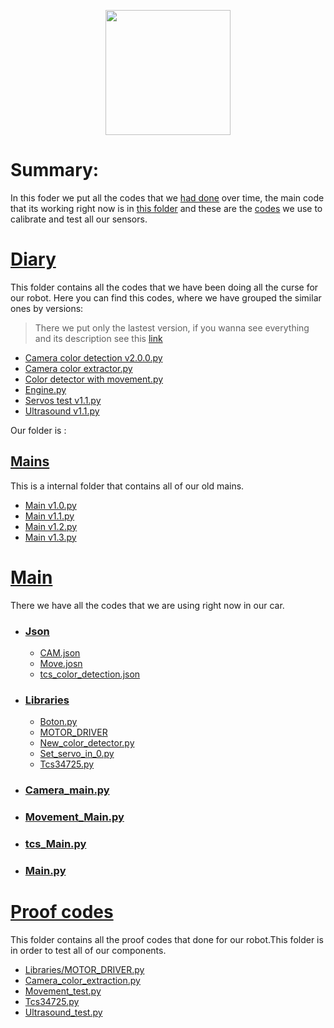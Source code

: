 <p align="center">
  <img width="200" height="200" Src="https://github.com/Ploirad/WRO-2024-ArduMASTERS/blob/main/Process/MASTERS.jpeg">
</p>


# Summary:
In this foder we put all the codes that we [had done](https://github.com/Ploirad/WRO-2024-ArduMASTERS/tree/main/Src/diary) over time, the main code that its working right now is in [this folder](https://github.com/Ploirad/WRO-2024-ArduMASTERS/tree/main/Src/Main) and these are the [codes](https://github.com/Ploirad/WRO-2024-ArduMASTERS/tree/main/Src/Test%20codes) we use to calibrate and test all our sensors.


# [Diary](https://github.com/Ploirad/WRO-2024-ArduMASTERS/tree/main/Src/diary)

  This folder contains all the codes that we have been doing all the curse for our robot. Here you can find this codes, where we have grouped the similar ones by versions:
  >There we put only the lastest version, if you wanna see everything and its description see this [link](https://github.com/Ploirad/WRO-2024-ArduMASTERS/tree/main/Src/diary#files)
  - [Camera color detection v2.0.0.py](https://github.com/Ploirad/WRO-2024-ArduMASTERS/blob/main/Src/diary/camera_color_detection_v2.0.0.py)
  - [Camera color extractor.py](https://github.com/Ploirad/WRO-2024-ArduMASTERS/blob/main/Src/diary/camera_color_extractor.py)
  - [Color detector with movement.py](https://github.com/Ploirad/WRO-2024-ArduMASTERS/blob/main/Src/diary/color_detector_with_movement.py)
  - [Engine.py](https://github.com/Ploirad/WRO-2024-ArduMASTERS/blob/main/Src/diary/engine.py)
  - [Servos test v1.1.py](https://github.com/Ploirad/WRO-2024-ArduMASTERS/blob/main/Src/diary/servos_test_v1.1.0.py)
  - [Ultrasound v1.1.py](https://github.com/Ploirad/WRO-2024-ArduMASTERS/blob/main/Src/diary/ultrasound_v1.1.0.py)

  Our folder is :
  ## [Mains](https://github.com/Ploirad/WRO-2024-ArduMASTERS/tree/main/Src/Mains)
  This is a internal folder that contains all of our old mains.
  - [Main v1.0.py](https://github.com/Ploirad/WRO-2024-ArduMASTERS/blob/main/Src/diary/Mains/main_v1.0.py)
  - [Main v1.1.py](https://github.com/Ploirad/WRO-2024-ArduMASTERS/blob/main/Src/diary/Mains/main_v1.1.py)
  - [Main v1.2.py](https://github.com/Ploirad/WRO-2024-ArduMASTERS/blob/main/Src/diary/Mains/main_v1.2.py)
  - [Main v1.3.py](https://github.com/Ploirad/WRO-2024-ArduMASTERS/blob/main/Src/diary/Mains/main_v1.3.py)

# [Main](https://github.com/Ploirad/WRO-2024-ArduMASTERS/tree/main/Src/Main)
  There we have all the codes that we are using right now in our car.
  - ### [Json]()
    - [CAM.json](https://github.com/Ploirad/WRO-2024-ArduMASTERS/blob/main/Src/Main/CAM.json)
    - [Move.josn](https://github.com/Ploirad/WRO-2024-ArduMASTERS/blob/main/Src/Main/Move.json)
    - [tcs_color_detection.json](https://github.com/Ploirad/WRO-2024-ArduMASTERS/blob/main/Src/Main/tcs_color_detection.json)
  - ### [Libraries](https://github.com/Ploirad/WRO-2024-ArduMASTERS/tree/main/Src/Main/Libraries)
    - [Boton.py](https://github.com/Ploirad/WRO-2024-ArduMASTERS/blob/main/Src/Main/Libraries/Boton.py)
    - [MOTOR_DRIVER](https://github.com/Ploirad/WRO-2024-ArduMASTERS/blob/main/Src/Main/Libraries/MOTOR_DRIVER.py)
    - [New_color_detector.py](https://github.com/Ploirad/WRO-2024-ArduMASTERS/blob/main/Src/Main/Libraries/New_color_detector.py)
    - [Set_servo_in_0.py](https://github.com/Ploirad/WRO-2024-ArduMASTERS/blob/main/Src/Main/Libraries/Set_servo_in_0.py)
    - [Tcs34725.py](https://github.com/Ploirad/WRO-2024-ArduMASTERS/blob/main/Src/Main/Libraries/tcs34725.py)
  - ### [Camera_main.py](https://github.com/Ploirad/WRO-2024-ArduMASTERS/blob/main/Src/Main/Camera_Main.py)
  - ### [Movement_Main.py](https://github.com/Ploirad/WRO-2024-ArduMASTERS/blob/main/Src/Main/Movement_Main.py)
  - ### [tcs_Main.py](https://github.com/Ploirad/WRO-2024-ArduMASTERS/blob/main/Src/Main/tcs_Main.py)
  - ### [Main.py](https://github.com/Ploirad/WRO-2024-ArduMASTERS/blob/main/Src/Main/MAIN.py)
# [Proof codes](https://github.com/Ploirad/WRO-2024-ArduMASTERS/tree/main/Src/Proof%20codes)
  This folder contains all the proof codes that done for our robot.This folder is in order to test all of our components.
 - [Libraries/MOTOR_DRIVER.py](https://github.com/Ploirad/WRO-2024-ArduMASTERS/blob/main/Src/Test%20codes/Libraries/MOTOR_DRIVER.py)
 - [Camera_color_extraction.py](https://github.com/Ploirad/WRO-2024-ArduMASTERS/blob/main/Src/Test%20codes/Camera_color_extraction.py)
 - [Movement_test.py](https://github.com/Ploirad/WRO-2024-ArduMASTERS/blob/main/Src/Test%20codes/Movement_test.py)
 - [Tcs34725.py](https://github.com/Ploirad/WRO-2024-ArduMASTERS/blob/main/Src/Test%20codes/Tcs34725_test.py)
 - [Ultrasound_test.py](https://github.com/Ploirad/WRO-2024-ArduMASTERS/blob/main/Src/Test%20codes/Ultrasound_test.py)